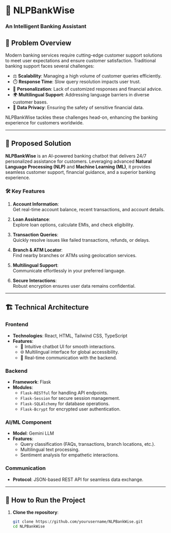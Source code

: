 # 🏦 **NLPBankWise**  
### An Intelligent Banking Assistant



## 📝 **Problem Overview**

Modern banking services require cutting-edge customer support solutions to meet user expectations and ensure customer satisfaction. Traditional banking support faces several challenges:

- ⚖️ **Scalability**: Managing a high volume of customer queries efficiently.
- ⏱️ **Response Time**: Slow query resolution impacts user trust.
- 💬 **Personalization**: Lack of customized responses and financial advice.
- 🌍 **Multilingual Support**: Addressing language barriers in diverse customer bases.
- 🔐 **Data Privacy**: Ensuring the safety of sensitive financial data.

NLPBankWise tackles these challenges head-on, enhancing the banking experience for customers worldwide.

---

## 🌟 **Proposed Solution**

**NLPBankWise** is an AI-powered banking chatbot that delivers 24/7 personalized assistance for customers. Leveraging advanced **Natural Language Processing (NLP)** and **Machine Learning (ML)**, it provides seamless customer support, financial guidance, and a superior banking experience.

### 🛠️ **Key Features**

1. **Account Information**:  
   Get real-time account balance, recent transactions, and account details.

2. **Loan Assistance**:  
   Explore loan options, calculate EMIs, and check eligibility.

3. **Transaction Queries**:  
   Quickly resolve issues like failed transactions, refunds, or delays.

4. **Branch & ATM Locator**:  
   Find nearby branches or ATMs using geolocation services.

5. **Multilingual Support**:  
   Communicate effortlessly in your preferred language.

6. **Secure Interactions**:  
   Robust encryption ensures user data remains confidential.

---

## 🏗️ **Technical Architecture**

### **Frontend**  
- **Technologies**: React, HTML, Tailwind CSS, TypeScript  
- **Features**:
  - 💬 Intuitive chatbot UI for smooth interactions.
  - 🌐 Multilingual interface for global accessibility.  
  - 🔄 Real-time communication with the backend.

### **Backend**  
- **Framework**: Flask  
- **Modules**:
  - `Flask-RESTful` for handling API endpoints.  
  - `Flask-Session` for secure session management.  
  - `Flask-SQLAlchemy` for database operations.  
  - `Flask-Bcrypt` for encrypted user authentication.  

### **AI/ML Component**  
- **Model**: Gemini LLM  
- **Features**:
  - Query classification (FAQs, transactions, branch locations, etc.).  
  - Multilingual text processing.  
  - Sentiment analysis for empathetic interactions.


### **Communication**  
- **Protocol**: JSON-based REST API for seamless data exchange.  

---

## 🚀 **How to Run the Project**

1. **Clone the repository**:  
   ```bash
   git clone https://github.com/yourusername/NLPBankWise.git
   cd NLPBankWise
